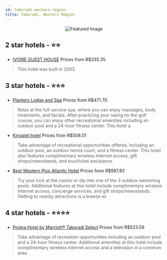 ```yaml
---
id: takoradi-western-region
title: Takoradi, Western Region
---
```


<center><img src="https://i.travelapi.com/hotels/11000000/10940000/10940000/10939973/05d3b351_z.jpg" alt="Featured Image" /></center>


##  2 star hotels - ⭐️⭐️

-    [IVOIRE GUEST HOUSE](https://us.hurb.com/hotels/takoradi/ivoire-guest-house-JNP-JP617808?cmp=18055) Prices from R$335.35
   > This hotel was built in 2003.

##  3 star hotels - ⭐️⭐️⭐️

-    [Planters Lodge and Spa](https://us.hurb.com/hotels/takoradi/planters-lodge-and-spa-JNP-JP620597?cmp=18055) Prices from R$471.70
   > Relax at the full-service spa, where you can enjoy massages, body treatments, and facials. After practicing your swing on the golf course, you can enjoy other recreational amenities including an outdoor pool and a 24-hour fitness center. This hotel a
-    [Kingstel hotel](https://us.hurb.com/hotels/takoradi/kingstel-hotel-JNP-JP303564?cmp=18055) Prices from R$508.01
   > Take advantage of recreational opportunities offered, including an outdoor pool, an outdoor tennis court, and a fitness center. This hotel also features complimentary wireless Internet access, gift shops/newsstands, and tour/ticket assistance.
-    [Best Western Plus Atlantic Hotel](https://us.hurb.com/hotels/takoradi/best-western-plus-atlantic-hotel-JNP-JP229376?cmp=18055) Prices from R$587.83
   > Try your luck at the casino or dip into one of the 3 outdoor swimming pools. Additional features at this hotel include complimentary wireless Internet access, concierge services, and gift shops/newsstands. Getting to nearby attractions is a breeze wi

##  4 star hotels - ⭐️⭐️⭐️⭐️

-    [Protea Hotel by Marriott® Takoradi Select](https://us.hurb.com/hotels/takoradi/protea-hotel-by-marriott-r-takoradi-select-JNP-JP303671?cmp=18055) Prices from R$523.59
   > Take advantage of recreation opportunities including an outdoor pool and a 24-hour fitness center. Additional amenities at this hotel include complimentary wireless Internet access and a television in a common area.

